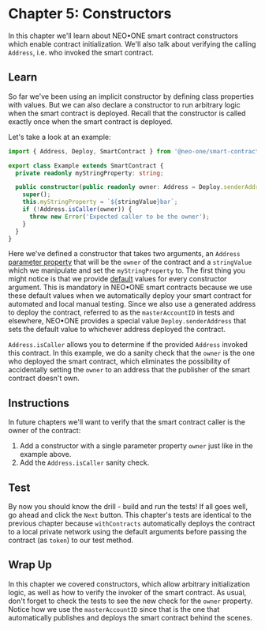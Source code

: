 # Chapter 5: Constructors

In this chapter we'll learn about NEO•ONE smart contract constructors which enable contract initialization. We'll also talk about verifying the calling `Address`, i.e. who invoked the smart contract.

## Learn

So far we've been using an implicit constructor by defining class properties with values. But we can also declare a constructor to run arbitrary logic when the smart contract is deployed. Recall that the constructor is called exactly once when the smart contract is deployed.

Let's take a look at an example:

```typescript
import { Address, Deploy, SmartContract } from '@neo-one/smart-contract';

export class Example extends SmartContract {
  private readonly myStringProperty: string;

  public constructor(public readonly owner: Address = Deploy.senderAddress, stringValue: string = 'foo') {
    super();
    this.myStringProperty = `${stringValue}bar`;
    if (!Address.isCaller(owner)) {
      throw new Error('Expected caller to be the owner');
    }
  }
}
```

Here we've defined a constructor that takes two arguments, an `Address` [parameter property](https://www.typescriptlang.org/docs/handbook/classes.html#parameter-properties) that will be the `owner` of the contract and a `stringValue` which we manipulate and set the `myStringProperty` to. The first thing you might notice is that we provide [default](https://www.typescriptlang.org/docs/handbook/functions.html#optional-and-default-parameters) values for every constructor argument. This is mandatory in NEO•ONE smart contracts because we use these default values when we automatically deploy your smart contract for automated and local manual testing. Since we also use a generated address to deploy the contract, referred to as the `masterAccountID` in tests and elsewhere, NEO•ONE provides a special value `Deploy.senderAddress` that sets the default value to whichever address deployed the contract.

`Address.isCaller` allows you to determine if the provided `Address` invoked this contract. In this example, we do a sanity check that the `owner` is the one who deployed the smart contract, which eliminates the possibility of accidentally setting the `owner` to an address that the publisher of the smart contract doesn't own.

## Instructions

In future chapters we'll want to verify that the smart contract caller is the owner of the contract:

  1. Add a constructor with a single parameter property `owner` just like in the example above.
  2. Add the `Address.isCaller` sanity check.

## Test

By now you should know the drill - build and run the tests! If all goes well, go ahead and click the `Next` button. This chapter's tests are identical to the previous chapter because `withContracts` automatically deploys the contract to a local private network using the default arguments before passing the contract (as `token`) to our test method.

## Wrap Up

In this chapter we covered constructors, which allow arbitrary initialization logic, as well as how to verify the invoker of the smart contract. As usual, don't forget to check the tests to see the new check for the `owner` property. Notice how we use the `masterAccountID` since that is the one that automatically publishes and deploys the smart contract behind the scenes.
